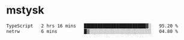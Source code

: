 # mstysk

<!--START_SECTION:waka-->

```txt
TypeScript   2 hrs 16 mins   ███████████████████████▓░   95.20 %
netrw        6 mins          █▒░░░░░░░░░░░░░░░░░░░░░░░   04.80 %
```

<!--END_SECTION:waka-->
